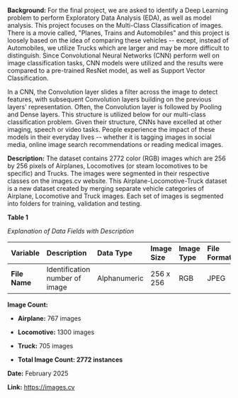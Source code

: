 **Background:** For the final project, we are asked to identify a Deep Learning problem to perform Exploratory Data Analysis (EDA), as well as model analysis.  This project focuses on the Multi-Class Classification of images.  There is a movie called, "Planes, Trains and Automobiles" and this project is loosely based on the idea of comparing these vehicles -- except, instead of Automobiles, we utilize Trucks which are larger and may be more difficult to distinguish.  Since Convolutional Neural Networks (CNN) perform well on image classification tasks, CNN models were utilized and the results were compared to a pre-trained ResNet model, as well as Support Vector Classification.  

In a CNN, the Convolution layer slides a filter across the image to detect features, with subsequent Convolution layers building on the previous layers' representation.  Often, the Convolution layer is followed by Pooling and Dense layers. This structure is utilized below for our multi-class classification problem.  Given their structure, CNNs have excelled at other imaging, speech or video tasks.  People experience the impact of these models in their everyday lives -- whether it is tagging images in social media, online image search recommendations or reading medical images.

**Description:**  The dataset contains 2772 color (RGB) images which are 256 by 256 pixels of Airplanes, Locomotives (or steam locomotives to be specific) and Trucks.  The images were segmented in their respective classes on the images.cv website.  This Airplane-Locomotive-Truck dataset is a new dataset created by merging separate vehicle categories of Airplane, Locomotive and Truck images. Each set of images is segmented into folders for training, validation and testing.

**Table 1**

_Explanation of Data Fields with Description_

|Variable |	Description|  Data Type |   Image Size | Image Type | File Format|            
|:---------|:------------------|:-------------|:-------------|:-------------|:-------------|
|**File Name**	|Identification number of image| Alphanumeric | 256 x 256 | RGB | JPEG|


**Image Count:** 

* **Airplane:** 767 images
  
* **Locomotive:** 1300 images
 
* **Truck:** 705 images
  
* **Total Image Count: 2772 instances**

**Date:** February 2025

**Link:** https://images.cv
